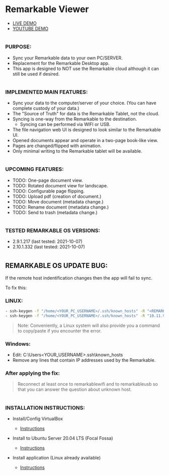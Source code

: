 # Remarkable Viewer

- [LIVE DEMO](http://rmv.nicksen782.net/)
- [YOUTUBE DEMO](https://youtu.be/iWdyE8wdYHM)
#

### PURPOSE:
- Sync your Remarkable data to your own PC/SERVER.
- Replacement for the Remarkable Desktop app. 
- This app is designed to NOT use the Remarkable cloud although it can still be used if desired.
#


### IMPLEMENTED MAIN FEATURES:
- Sync your data to the computer/server of your choice. (You can have complete custody of your data.)
- The "Source of Truth" for data is the Remarkable Tablet, not the cloud.
- Syncing is one-way from the Remarkable to the destination.
	- Syncing can be performed via WIFI or USB.
- The file navigation web UI is designed to look similar to the Remarkable UI.
- Opened documents appear and operate in a two-page book-like view.
- Pages are changed/flipped with animation.
- Only minimal writing to the Remarkable tablet will be available.
#
### UPCOMING FEATURES:
- TODO: One-page document view.
- TODO: Rotated document view for landscape.
- TODO: Configurable page flipping.
- TODO: Upload pdf (creation of document.)
- TODO: Move document (metadata change.)
- TODO: Rename document (metadata change.)
- TODO: Send to trash (metadata change.)
#
### TESTED REMARKABLE OS VERSIONS:
- 2.9.1.217 (last tested: 2021-10-07) 
- 2.10.1.332 (last tested: 2021-10-07) 
#

## REMARKABLE OS UPDATE BUG:
If the remote host indentification changes then the app will fail to sync.

To fix this:

### LINUX: 
```sh
- ssh-keygen -f "/home/<YOUR_PC_USERNAME>/.ssh/known_hosts" -R "<REMARKABLE_WIFI_IP>"
- ssh-keygen -f "/home/<YOUR_PC_USERNAME>/.ssh/known_hosts" -R "10.11.99.1"
```
> Note: Conveniently, a Linux system will also provide you a command to copy/paste if you encounter the error.

### Windows:
- Edit: C:\Users\<YOUR_USERNAME>\.ssh\known_hosts
- Remove any lines that contain IP addresses used by the Remarkable.

### After applying the fix:
> Reconnect at least once to remarkablewifi and to remarkableusb so that you can answer the question about unknown host. 
#

### INSTALLATION INSTRUCTIONS:
<!-- - Install/Config Docker -->
<!-- - [Instructions](docs/install_docker.md) -->

- Install/Config VirtualBox
	- [Instructions](docs/install_virtualbox.md)

- Install to Ubuntu Server 20.04 LTS (Focal Fossa)
	- [Instructions](docs/install_UbuntuServer_focal_fossa.md)

- Install application (Linux already available)
	- [Instructions](docs/install_application.md)

<!-- - Install to Ubuntu 20 LTS -->
<!-- - [Instructions](docs/install_Ubuntu_focal_fossa.md) -->
#